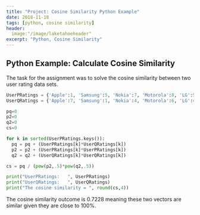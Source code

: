 ```yaml
---
title: "Project: Cosine Similarity Python Example"
date: 2018-11-18
tags: [python, cosine similarity]
header:
  image:"/image/laketahoeheader"
excerpt: "Python, Cosine Similarity"
---
```

## Python Example: Calculate Cosine Similarity

The task for the assignment was to solve the cosine similarity between two user rating data sets.  

```python
UserPRatings = {'Apple':1, 'Samsung':5, 'Nokia':7, 'Motorola':8, 'LG':5, 'Sony':1, 'Blackberry':7}
UserQRatings = {'Apple':7, 'Samsung':1, 'Nokia':4, 'Motorola':6, 'LG':4, 'Sony':6, 'Blackberry':3}

pq=0
p2=0
q2=0
cs=0

for k in sorted(UserPRatings.keys()):
  pq = pq + (UserPRatings[k]*UserQRatings[k])
  p2 = p2 + (UserPRatings[k]*UserPRatings[k])
  q2 = q2 + (UserQRatings[k]*UserQRatings[k])

cs = pq / (pow(p2,.5)*pow(q2,.5))

print("UserPRatings:   ", UserPRatings)
print("UserQRatings:   ", UserQRatings)
print("The cosine similarity = ", round(cs,4))
```
The cosine similarity outcome is 0.7228 meaning these two vectors are similar given they are close to 100%. 
